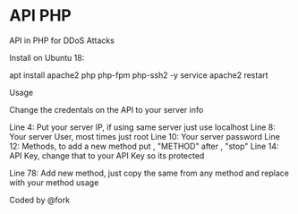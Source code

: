 # API PHP

API in PHP for DDoS Attacks


Install on Ubuntu 18:

apt install apache2 php php-fpm php-ssh2 -y
service apache2 restart


Usage

Change the credentals on the API to your server info

Line 4: Put your server IP, if using same server just use localhost
Line 8: Your server User, most times just root
Line 10: Your server password
Line 12: Methods, to add a new method put , "METHOD" after , "stop"
Line 14: API Key, change that to your API Key so its protected

Line 78: Add new method, just copy the same from any method and replace with your method usage


Coded by @fork
